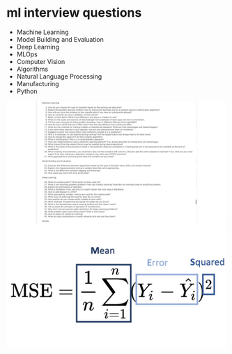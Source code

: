 # ml interview questions

- Machine Learning
- Model Building and Evaluation
- Deep Learning
- MLOps
- Computer Vision
- Algorithms
- Natural Language Processing
- Manufacturing
- Python

![alt text](image-1.png)
![alt text](image.png)
